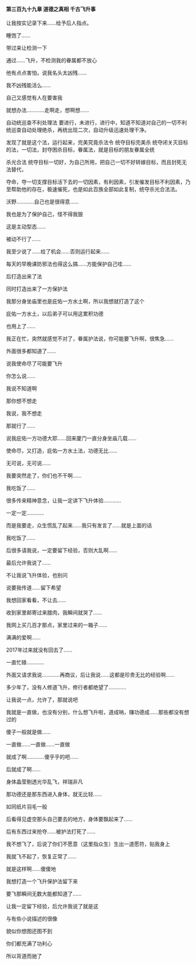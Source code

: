 #### 第三百九十九章 道德之真相 千古飞升事


让我按实记录下来……给予后人指点。


睡饱了……

带过来让检测一下

通过……飞升，不检测我的眷属都不放心

他有点点害怕，说我名头太凶残……

我不凶残能活么……


自己又感觉有人在要害我

就想办法…………走啊走，想啊想……

自动统巡查不利处理法
要进行，未进行，进行中，知道不知道对自己的一切不利统巡查自动处理绝杀，再统出现二次，自动升级迅速处理干净。

发现了就是这个法，运行起来，完美究竟杀法令
统夺目标完美杀
统夺闭关灭目标的法，一切法，封夺困杀目标，眷属法，就是目标的朋友眷属全统

杀光合法
统夺目标一切好，为自己所用，把自己一切不好转嫁目标，而且封死无法替代，

夺命，夺一切支撑目标活下去的一切因素，有利因素，引发催发目标不利因素，乃至帮助他的存在，极速催死，也是如此百族全部如此复制，统夺杀光合法法。


沃野…………自己也是很得意……

我也是为了保护自己，怪不得我狠

这是主动型态……

被动不行了……

我至少说了……给了机会……否则运行起来……

每天的早晚课防邪法也得这么搞……方能保护自己哇……

后打造出来了法

同时打造出来了一方保护法

我那分身坐庙里也是庇佑一方水土啊，所以我想就打造了这个

庇佑一方水土，以后弟子可以用这累积功德

也用上了……

我正在忙，突然就感觉不对了，眷属护法说，你可能要飞升啊，很焦急……

外面很多都知道了……

说我使命尽了可能要飞升

你怎么说……

我说不知道啊

那你想不想走

我说，我不想走

那就行了……

说我庇佑一方功德大耶……回来厦门一直分身坐庙几载……

使命尽，又打造，庇佑一方水土法，功德无比……

无可说，无可说……

我要突然走了，你们也不干啊……

我吃饭了……

很多传来精神意念，让我一定讲下飞升体验…………

一定一定…………

而是我要走，众生慌乱了起来……我只有发言了……就是上面的话

我吃饭了……


后很多请我说，一定要留下经验，否则大乱啊……

最后允许我说了……

不让我说飞升体验，也别问

说要我传道……留下希望

我想回家看看，不让去……

收到家里邮寄过来腊肉，我瞬间就哭了……

我网上买几百才那点，家里过来的一箱子……

满满的爱啊……

2017年过来就没有回去了……

一直忙碌…………

外面又请求我说…………再商议，后让我说……这都是珍贵无比的经验啊……

多少年了，没有人修道飞升，修行者都绝望了…………

让我说一点，允许了，那就说吧

我就是一直做，也没有分别，什么想飞升啦，道成呐，赚功德成……那些都没有想过的

傻子一般就是做……

一直做……一直做……一直做

就成了啊…………傻乎乎的吧……

后就成了啊……

身体晶莹剔透光华乱飞，祥瑞非凡

那功德还是那东西进入身体，就无比轻……

如同纸片羽毛一般

后看得见虚空那头自己要去的地方，身体要飘起来了……

后有东西过来抢夺……被护法打死了……

我不想飞了，后说了你们不愿意（这里指众生）生出一道愿符，贴我身上

我就飞不起了，恢复正常了……

就是这样啊……傻傻地

我想打造一个飞升保护法留下来

要飞那瞬间无数大能都知道了……

让我一定留下经验，后允许我说了就是这

与有些小说描述的很像

貌似你想图还图不到

你们都充满了功利心

所以背道而驰了

